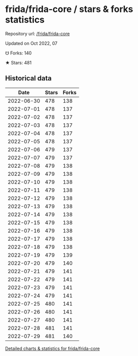 # frida/frida-core / stars & forks statistics

Repository url: [/frida/frida-core](https://github.com/frida/frida-core)

Updated on Oct 2022, 07

☋ Forks: 140

★ Stars: 481

## Historical data
| Date | Stars | Forks |
|------|-------|-------|
| 2022-06-30 | 478 | 138 | 
| 2022-07-01 | 478 | 137 | 
| 2022-07-02 | 478 | 137 | 
| 2022-07-03 | 478 | 137 | 
| 2022-07-04 | 478 | 137 | 
| 2022-07-05 | 478 | 137 | 
| 2022-07-06 | 479 | 137 | 
| 2022-07-07 | 479 | 137 | 
| 2022-07-08 | 479 | 138 | 
| 2022-07-09 | 479 | 138 | 
| 2022-07-10 | 479 | 138 | 
| 2022-07-11 | 479 | 138 | 
| 2022-07-12 | 479 | 138 | 
| 2022-07-13 | 479 | 138 | 
| 2022-07-14 | 479 | 138 | 
| 2022-07-15 | 479 | 138 | 
| 2022-07-16 | 479 | 138 | 
| 2022-07-17 | 479 | 138 | 
| 2022-07-18 | 479 | 138 | 
| 2022-07-19 | 479 | 139 | 
| 2022-07-20 | 479 | 140 | 
| 2022-07-21 | 479 | 141 | 
| 2022-07-22 | 479 | 141 | 
| 2022-07-23 | 479 | 141 | 
| 2022-07-24 | 479 | 141 | 
| 2022-07-25 | 480 | 141 | 
| 2022-07-26 | 480 | 141 | 
| 2022-07-27 | 480 | 141 | 
| 2022-07-28 | 481 | 141 | 
| 2022-07-29 | 481 | 140 | 


[Detailed charts & statistics for frida/frida-core](https://reviewgithub.com/rep/frida/frida-core)
